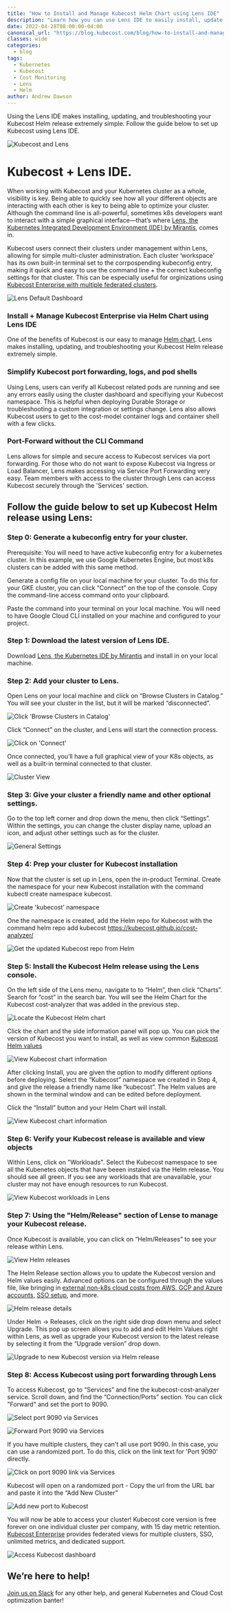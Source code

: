 ```yaml
---
title: "How to Install and Manage Kubecost Helm Chart using Lens IDE"
description: "Learn how you can use Lens IDE to easily install, update, and troubleshoot Kubecost on any Kubernetes cluster."
date: 2022-04-28T08:00:00-04:00
canonical_url: "https://blog.kubecost.com/blog/how-to-install-and-manage-kubecost-helm-using-lens"
classes: wide
categories:
  - blog
tags:
  - Kubernetes
  - Kubecost
  - Cost Monitoring
  - Lens
  - Helm
author: Andrew Dawson
---
```


Using the Lens IDE makes installing, updating, and troubleshooting your Kubecost Helm release extremely simple. Follow the guide below to set up Kubecost using Lens IDE.

![Kubecost and Lens](/assets/images/lens-with-kubecost/kubecost-lens-11.png)


# Kubecost + Lens IDE.

When working with Kubecost and your Kubernetes cluster as a whole, visibility is key. Being able to quickly see how all your different objects are interacting with each other is key to being able to optimize your cluster. Although the command line is all-powerful, sometimes k8s developers want to interact with a simple graphical interface—that’s where [Lens, the Kubernetes Integrated Development Environment (IDE) by Mirantis](https://k8slens.dev/), comes in.

Kubecost users connect their clusters under management within Lens, allowing for simple multi-cluster administration. Each cluster ‘workspace’ has its own built-in terminal set to the corrpospending kubeconfig entry, making it quick and easy to use the command line + the correct kubeconfig settings for that cluster. This can be especially useful for orginizations using [Kubecost Enterprise with multiple federated clusters](https://guide.kubecost.com/hc/en-us/articles/4407601809175-Kubecost-Enterprise-Features).

![Lens Default Dashboard](/assets/images/lens-with-kubecost/kubecost-lens-1.png)


### Install + Manage Kubecost Enterprise via Helm Chart using Lens IDE

One of the benefits of Kubecost is our easy to manage [Helm chart](https://guide.kubecost.com/hc/en-us/articles/4407601821207-Installing-KubecostUsing). Lens makes installing, updating, and troubleshooting your Kubecost Helm release extremely simple. 


### Simplify Kubecost port forwarding, logs, and pod shells

Using Lens, users can verify all Kubecost related pods are running and see any errors easily using the cluster dashboard and specifiying your Kubecost namespace. This is helpful when deploying Durable Storage or troubleshooting a custom integration or settings change. Lens also allows Kubecost users to get to the cost-model container logs and container shell with a few clicks.


### Port-Forward without the CLI Command

 Lens allows for simple and secure access to Kubecost services via port forwarding. For those who do not want to expose Kubecost via Ingress or Load Balancer, Lens makes accessing via Service Port Forwarding very easy. Team members with access to the cluster through Lens can access Kubecost securely through the 'Services' section. 


## Follow the guide below to set up Kubecost Helm release using Lens: 


### Step 0: Generate a kubeconfig entry for your cluster.

Prerequisite: You will need to have active kubeconfig entry for a kubernetes cluster. In this example, we use Google Kubernetes Engine, but most k8s clusters can be added with this same method.

Generate a config file on your local machine for your cluster. To do this for your GKE cluster, you can click “Connect” on the top of the console. Copy the command-line access command onto your clipboard.

Paste the command into your terminal on your local machine. You will need to have Google Cloud CLI installed on your machine and configured to your project.


### Step 1: Download the latest version of Lens IDE.

Download [Lens, the Kubernetes IDE by Mirantis](https://k8slens.dev/) and install in on your local machine.


### Step 2: Add your cluster to Lens.

Open Lens on your local machine and click on “Browse Clusters in Catalog.” You will see your cluster in the list, but it will be marked “disconnected”.

![Click 'Browse Clusters in Catalog'](/assets/images/lens-with-kubecost/kubecost-lens-2.png)

Click “Connect” on the cluster, and Lens will start the connection process.

![Click on 'Connect'](/assets/images/lens-with-kubecost/kubecost-lens-3.png)

Once connected, you’ll have a full graphical view of your K8s objects, as well as a built-in terminal connected to that cluster.

![Cluster View](/assets/images/lens-with-kubecost/kubecost-lens-4.png)


### Step 3: Give your cluster a friendly name and other optional settings.

Go to the top left corner and drop down the menu, then click “Settings”. Within the settings, you can change the cluster display name, upload an icon, and adjust other settings such as for the cluster.

![General Settings](/assets/images/lens-with-kubecost/kubecost-lens-5.png)


### Step 4: Prep your cluster for Kubecost installation

Now that the cluster is set up in Lens, open the in-product Terminal. Create the namespace for your new Kubecost installation with the command kubectl create namespace kubecost.

![Create 'kubecost' namespace](/assets/images/lens-with-kubecost/kubecost-lens-6.png)

One the namespace is created, add the Helm repo for Kubecost with the command helm repo add kubecost https://kubecost.github.io/cost-analyzer/

![Get the updated Kubecost repo from Helm](/assets/images/lens-with-kubecost/kubecost-lens-7.png)


### Step 5: Install the Kubecost Helm release using the Lens console. 

On the left side of the Lens menu, navigate to to “Helm”, then click “Charts”. Search for “cost” in the search bar. You will see the Helm Chart for the Kubecost cost-analyzer that was added in the previous step.

![Locate the Kubecost Helm chart](/assets/images/lens-with-kubecost/kubecost-lens-8.png)

Click the chart and the side information panel will pop up. You can pick the version of Kubecost you want to install, as well as view common [Kubecost Helm values](https://github.com/kubecost/cost-analyzer-helm-chart/blob/master/cost-analyzer/values.yaml)

![View Kubecost chart information](/assets/images/lens-with-kubecost/kubecost-lens-9.png)

After clicking Install, you are given the option to modify different options before deploying. Select the “Kubecost” namespace we created in Step 4, and give the release a friendly name like “kubecost”. The Helm values are shown in the terminal window and can be edited before deployment.

Click the “Install” button and your Helm Chart will install. 

![View Kubecost chart information](/assets/images/lens-with-kubecost/kubecost-lens-10.png)


### Step 6: Verify your Kubecost release is available and view objects

Within Lens, click on "Workloads". Select the Kubecost namespace to see all the Kubenetes objects that have beeen instaled via the Helm release. You should see all green. If you see any workloads that are unavailable, your cluster may not have enough resources to run Kubecost. 

![View Kubecost workloads in Lens](/assets/images/lens-with-kubecost/kubecost-lens-11.png)


### Step 7: Using the "Helm/Release" section of Lense to manage your Kubecost release.

Once Kubecost is available, you can click on “Helm/Releases” to see your release within Lens.

![View Helm releases](/assets/images/lens-with-kubecost/kubecost-lens-12.png)

The Helm Release section allows you to update the Kubecost version and Helm values easily. Advanced options can be configured through the values file, like bringing in [external non-k8s cloud costs from AWS, GCP and Azure accounts](https://guide.kubecost.com/hc/en-us/articles/4412369153687-Cloud-Integrations), [SSO setup](https://guide.kubecost.com/hc/en-us/articles/4407595985047-User-Management-SSO-SAML), and more.

![Helm release details](/assets/images/lens-with-kubecost/kubecost-lens-13.png)

Under Helm → Releases, click on the right side drop down menu and select Upgrade. This pop up screen allows you to add and edit Helm Values right within Lens, as well as upgrade your Kubecost version to the latest release by selecting it from the “Upgrade version” drop down.

![Upgrade to new Kubecost version via Helm release](/assets/images/lens-with-kubecost/kubecost-lens-14.png)


### Step 8: Access Kubecost using port forwarding through Lens

To access Kubecost, go to “Services” and fine the kubecost-cost-analyzer service. Scroll down, and find the “Connection/Ports” section. You can click "Forward" and set the port to 9090. 

![Select port 9090 via Services](/assets/images/lens-with-kubecost/kubecost-lens-19.png)

![Forward Port 9090 via Services](/assets/images/lens-with-kubecost/kubecost-lens-18.png)

If you have multiple clusters, they can't all use port 9090. In this case, you can use a randomized port. To do this, click on the link text for 'Port 9090' directly. 

![Click on port 9090 link via Services](/assets/images/lens-with-kubecost/kubecost-lens-15.png)
 
Kubecost will open on a randomized port - Copy the url from the URL bar and paste it into the “Add New Cluster” 

![Add new port to Kubecost](/assets/images/lens-with-kubecost/kubecost-lens-16.png)

You will now be able to access your cluster! Kubecost core version is free forever on one individual cluster per company, with 15 day metric retention. [Kubecost Enterprise](https://guide.kubecost.com/hc/en-us/articles/4407601809175-Kubecost-Enterprise-Features) provides federated views for multiple clusters, SSO, unlimited metrics, and dedicated support.

![Access Kubecost dashboard](/assets/images/lens-with-kubecost/kubecost-lens-17.png)


## We’re here to help!

[Join us on Slack](https://join.slack.com/t/kubecost/shared_invite/enQtNTA2MjQ1NDUyODE5LWFjYzIzNWE4MDkzMmUyZGU4NjkwMzMyMjIyM2E0NGNmYjExZjBiNjk1YzY5ZDI0ZTNhZDg4NjlkMGRkYzFlZTU) for any other help, and general Kubernetes and Cloud Cost optimization banter!






